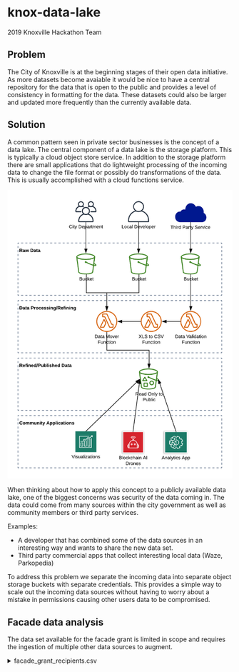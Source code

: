 # knox-data-lake
2019 Knoxville Hackathon Team

## Problem
The City of Knoxville is at the beginning stages of their open data initiative. As more datasets become avaiable it would be nice to have a central repository for the data that is open to the public and provides a level of consistency in formatting for the data. These datasets could also be larger and updated more frequently than the currently available data. 

## Solution
A common pattern seen in private sector businesses is the concept of a data lake. The central component of a data lake is the storage platform. This is typically a cloud object store service. In addition to the storage platform there are small applications that do lightweight processing of the incoming data to change the file format or possibly do transformations of the data. This is usually accomplished with a cloud functions service.

![Logo](knox_data_lake_arch.png?sanitize=1 "Knox Data Lake Architecture")

When thinking about how to apply this concept to a publicly available data lake, one of the biggest concerns was security of the data coming in. The data could come from many sources within the city government as well as community members or third party services.

Examples: 
- A developer that has combined some of the data sources in an interesting way and wants to share the new data set.
- Third party commercial apps that collect interesting local data (Waze, Parkopedia)

To address this problem we separate the incoming data into separate object storage buckets with separate credentials. This provides a simple way to scale out the incoming data sources without having to worry about a mistake in permissions causing other users data to be compromised.

## Facade data analysis
The data set available for the facade grant is limited in scope and requires the ingestion of multiple other data sources to augment.

<details><summary>facade_grant_recipients.csv</summary>
<p>
 | FUND SOURCE | ADDRESS | BUSINESS | STATUS | FAĂADE PROGRAM AMOUNT | FUNDS AVAILABLE |
 |--------------------------|----------------------------------|------------------------------|------------------------|-----------------------|-----------------|
 | General Funds | 1200/1210 N Central | Knoxvill Preservation | Completed (01/05/2009) | 78,246.00 | 521,754.00 |
 | General Funds | 200 W. Jackson Ave | David Dewhirst | Completed (07/22/2009) | 50,000.00 | 471,754.00 |
 | General Funds | 415 W. Depot | Jack O'Hanlon | Completed (07/22/2009) | 36,435.20 | 435,318.80 |
 | General Funds | 2461 M.L.K. | Ira Grimes | Completed (02/11/2010) | 49,858.73 | 385,460.07 |
 | General Funds | 3404 M.L.K. | David Andrews | Completed (04/15/2010) | 49,364.00 | 336,096.07 |
 | General Funds | 109 Bertrand | E. TN Mechanical | Completed (09/02/2010) | 38,543.00 | 297,553.07 |
 | General Funds | 1831 McCalla | E. TN Mechanical | Completed (09/02/2010) | 45,857.00 | 251,696.07 |
 | General Funds | 3911 M.L.K. | Charles Holland | Completed (05/06/2010) | 40,672.00 | 211,024.07 |
 | General Funds | 726 Chickamauga | The Parlor, LLC | Completed (08/05/2011) | 30,217.92 | 180,806.15 |
 | General Funds | 106 Ogle Ave | Delta Group, LLC | Completed (10/17/2011) | 50,000.00 | 130,806.15 |
 | General Funds | 2120 Magnolia | Tony Shin | Completed (5/30/2012) | 48,355.20 | 82,450.95 |
 | General Funds | 3610 Magnolia Ave | Gary White/Mark Bigelow | Completed (5/17/2012) | 50,000.00 | 32,450.95 |
 | General Funds | 2444 M.L.K. | Charles Frazier | Completed (5/22/2012) | 46,940.00 | -14,489.05 |
 | General Funds | 120 W. Okalhoma | Teresa Winters | Completed (5/23/2012) | 15,006.00 | -29,495.05 |
 | General Funds | 119 Central Street | Nancy Voith | Completed (11/11/2014) | 50,000.00 | 0.00 |
 | General Funds | 525 N. Gay Street | Hatcher Hill | Completed (9/1/2013) | 50,000.00 | 0.00 |
 | General Funds | 211 Jessamine | Bittle & Sons | Completed 4/30/14 | 50,000.00 | 0.00 |
 | General Funds | 104 E. Fifth | Fifth Avenue Partners | Completed 11/11/2014 | 50,000.00 | 0.00 |
 | General Funds | 1116 Sixth Avenue | Christopher Pease | Completed 5/7/2014 | 50,000.00 | 0.00 |
 | General Funds | 618 N. Broadway | Twofold Purchase | Completed 4/16/2014 | 49,417.00 | 0.00 |
 | General Funds | 1115 Sixth Avenue | Christopher Pease | Completed 8/17/2015 | 50,000.00 | 0.00 |
 | General Funds | 2501 N. Central Street | Keith Windows | Completed 10/31/2015 | 28,225.00 | 0.00 |
 | General Funds | 923 N. Central Street | Dale Mackey/Shawn Poynter | Completed 11/12/2015 | 48,981.00 | 0.00 |
 | General Funds | 318 N. Gay Street | Regas Building, LLC | Completed 12/21/2015 | 50,000.00 | 0.00 |
 | General Funds | 412 Gay Street (3 Bldgs) | Hatcher Hill | Completed 12/13/2015 | 150,000.00 | 0.00 |
 | General Funds | 1104 McCalla Avenue | Twofold Purchase | Completed 1/31/2016 | 50,000.00 | 0.00 |
 | General Funds | 1601 Western Avenue | Hatcher Hill | Completed 4/30/2016 | 50,000.00 | 0.00 |
 | General Funds | 210 W. Magnolia Avenue | Bridge Properties | Completed 4/30/2016 | 50,000.00 | 0.00 |
 | General Funds | 201/203 Depot Avenue (2 Bldgs) | Depot Development | Completed 5/31/2016 | 100,000.00 | 0.00 |
 | General Funds | 1138 N. Broadway | Fourfold Purchase | Completed 5/31/2016 | 34,100.00 | 0.00 |
 | General Funds | 108-114 E. Jackson (3 Bldgs) | Old City Amigos | Completed 6/30/2016 | 100,000.00 | 0.00 |
 | General Funds | 1120 Sevier Avenue | Brett Honeycutt | Completed 8/31/2016 | 50,000.00 | 0.00 |
 | General Funds | 213 E. Fourth Avenue | Knox 213 LLC | Completed 9/30/2016 | 50,000.00 | 0.00 |
 | General Funds | 1147 Sevier Avenue | Zach & Hao Land | Completed 9/30/2017 | 41,790.00 | 0.00 |
 | General Funds | 835 N. Central Street | 835 Central LLC | Completed 8/30/2017 | 50,000.00 | 0.00 |
 | General Funds | 700 Sevier Avenue | Greg Cates/Peter Medlyn | Completed 1/31/2017 | 50,000.00 | 0.00 |
 | General Funds | 2423 N. Central Street | John Sanders | Completed 7/30/2017 | 50,000.00 | 0.00 |
 | General Funds | 902 N. Central Avenue | Jordan Wilkerson | Completed 11/30/17 | 50,000.00 | 0.00 |
 | General Funds | 745 & 751 N. Broadway | SMJT, LLC | Completed 9/1/2018 | 76,000.00 | 0.00 |
 | General Funds | 730 N. Broadway | Jim and Lori Klonaris | Completed 3/31/2018 | 100,000.00 | 0.00 |
 | General Funds | 113-119 S. Gay Street | Courtland Group | Under Construction | 50,000.00 | 0.00 |
 | General Funds | 2300 E. Magnolia | Park City Improvement LLC | Completed 10/28/2018 | 50,000.00 | 0.00 |
 | General Funds | 119 W. Fifth Avenue | Mark Hickman | Completed 7/25/2018 | 50,000.00 | 0.00 |
 | General Funds | 800 N. Broadway | Matt Reed/Lloyd Montgomery | Completed 8/7/2018 | 50,000.00 | 0.00 |
 | General Funds | 1300 McCalla | Derek White | Completed 8/20/2018 | 50,000.00 | 0.00 |
 | General Funds | 2320 N. Central | Byron Williamson | Completed 8/28/2018 | 50,000.00 | 0.00 |
 | General Funds | 2411 N. Central | Loch and Key Holdings | Completed 5/30/2018 | 50,000.00 | 0.00 |
 | General Funds | 2417 N. Central | Elst Brewing | Under Construction | 50,000.00 | 0.00 |
 | General Funds | 930 N. Broadway | Broadway Carpets | Completed 11/16/2018 | 50,000.00 | 0.00 |
 | General Funds | 1717 N. Broadway | Semeco Enterprises, LLC | Under Construction | 50,000.00 | 0.00 |
 | General Funds | 2200 & 2202 MLK | Cherokee Health | Under Construction | 100,000.00 | 0.00 |
 | General Funds | 1731 Western Avenue | Hatcher Hill Properties | Under Construction | 100,000.00 | 0.00 |
 | CDBG Funds | 2200 M.L.K. (2 Bldgs) | Hardy Bldgs | Completed (02/14/2006) | 135,689.63 | 0.00 |
 | CDBG Funds | 2446 M.L.K. | Kim Cannon | Completed (04/05/2006) | 32,795.40 | 0.00 |
 | CDBG Funds | 301 N. Central | Dewhirst Const | Completed (01/19/2007) | 50,000.00 | 0.00 |
 | CDBG Funds | 501 Arthur St | Michael Elliott | Completed (08/17/2007) | 50,000.00 | 0.00 |
 | CDBG Funds | 3920 M.L.K. | Josh Jordan | Completed (12/08/2008) | 15,385.00 | 0.00 |
 | CDBG Funds | 3930 M.L.K. | Terri-Cade Hill | Completed (04/21/2009) | 55,840.00 | 0.00 |
 | CDBG Funds | 500 Arthur St | Peter J. Biasella | Completed (07/21/2010) | 46,706.00 | 0.00 |
 | CDBG Funds | 1537 Western Ave | James Hodge | Completed (11/05/2010) | 41,352.00 | 0.00 |
 | CDBG Funds | 1551 Western Ave | Betty Martin | Completed (07/08/2011) | 56,161.00 | 0.00 |
 | CDBG Funds | 2117 Middlebrook Pk | SpdRcr | Completed (01/10/2012) | 42,500.00 | 0.00 |
 | CDBG Funds | 2350 E. Magnolia Ave | T. Scott Jones | Completed (12/05/2011) | 50,000.00 | 0.00 |
 | CDBG Funds | 529 N Gay St | William D. Harris | Completed (10/19/2012 | 41,022.00 | 0.00 |
 | CDBG Funds | 412/416 W. Jackson (2 Bldgs) | Heinz/Dewhirst | Completed (11/16/2012) | 100,000.00 | 0.00 |
 | CDBG Funds | 1320 N. Broadway | Patrick McInturff | Completed 8/14/2014 | 50,000.00 | 0.00 |
 | CDBG Funds | 2018 Davenport Road | Elizabeth McWhirter | Completed 7/14/2015 | 50,000.00 | 0.00 |
 | CDBG Funds | 605 Sevier Avenue | David Glass | Completed 7/10/2015 | 52,197.00 | 0.00 |
 | CDBG Funds | 308/312/410 W. Jackson (3 Bldgs) | David Dewhirst | Completed (05/04/2011) | 150,000.00 | 0.00 |
 | CDBG Funds | 800 Tyson | Patricia Smith | Completed 6/1/2015 | 48,000.00 | 0.00 |
 | CDBG Funds | 1828 McCalla Avenue | Gwendolyn Harshaw | Completed 4/22/2015 | 50,000.00 | 0.00 |
 | CDBG Funds | 2411 Magnolia Avenue | Knox County Education Assoc. | Completed 7/29/2015 | 35,648.00 | 0.00 |
 | CDBG Funds | 309 Central Street | Depot Development | Completed 8/17/2015 | 50,000.00 | 0.00 |
 | CDBG Funds | 505 Cooper Street | Taie Li | Completed 10/21/2015 | 46,236.00 | 0.00 |
 | CDBG Funds | 714 N. Broadway | Bobby Copeland | Completed 12/30/2014 | 50,000.00 | 0.00 |
 | CDBG Funds | 1123 N. Central | David Belcher | Completed 3/31/2016 | 47,170.00 | 0.00 |
 | CDBG Funds | 3814 MLK | Jervis Brown | Completed 10/28/2016 | 50,000.00 | 0.00 |
 | CDBG Funds | 3701 Sevierville Pike | Brian Hann, Jason Stephens | Completed 3/31/2017 | 50,000.00 | 0.00 |
 | CDBG Funds | 629 Broadway | Stone Street Group | Completed 1/31/2018 | 50,000.00 | 0.00 |
 | CDBG Funds | 3900 MLK | Ignite Solutions LLC | Under Construction | 50,000.00 | 0.00 |
 | CDBG Funds | 1700 N. Central Street | Andrew Edens | Completed 7/9/2018 | 50,000.00 | 0.00 |
 | Magnolia Warehouse Funds | 1725 E. Magnolia | Faye & Frances Levert | Completed 5/15/2016 | 53,545.00 | 0.00 |
 | Magnolia Warehouse Funds | 103 Jessamine (3 Bldgs) | Gray Holdges Electric | Completed 2/24/2014 | 157,455.00 | 0.00 |
 | Magnolia Warehouse Funds | 106 E. Depot (2 Bldgs) | Dewhirts/Heinz | Completed 2/26/2014 | 150,000.00 | 0.00 |
 | Magnolia Warehouse Funds | 711 Hall of Fame | Richard Kelley | Completed 7/30/2013 | 50,000.00 | 0.00 |
 | EZ Funds | Facade Misc Expenses | 0 | 0 | 305.00 | 0.00 |
 | EZ Funds | 700 N. Broadway | High Oaks Const | Completed (11/01/2006) | 50,000.00 | 0.00 |
 | EZ Funds | 8, 10, & 12 Emory | Duane Grieve #2 | Completed (05/08/2007) | 11,409.00 | 0.00 |
 | EZ Funds | 119 Jennings St | Ironwood Studio | Completed (09/14/2007) | 39,564.18 | 0.00 |
 | EZ Funds | 8, 10, & 12 Emory (3 Bldgs) | Duane Grieve #1 | Completed (10/30/2007) | 51,000.00 | 0.00 |
 | EZ Funds | 754 N. Broadway | James F Glasscock | Completed (01/02/2008) | 50,000.00 | 0.00 |
 | EZ Funds | 846 N. Central | 846 N. Central, LLC | Completed (04/30/2008) | 50,000.00 | 0.00 |
 | EZ Funds | 18 Emory Pl | G O M P Properties | Completed (05/14/2008) | 99,828.00 | 0.00 |
 | EZ Funds | 103 Bearden Pl | Mary Jo Bolin Madden | Completed (05/27/2008) | 19,828.94 | 0.00 |
 | EZ Funds | 912 N. Central | N Central Village | Completed (07/10/2008) | 50,000.00 | 0.00 |
 | EZ Funds | 127 Jennings St | Harley M. Lusk | Completed (08/08/2008) | 26,786.40 | 0.00 |
 | EZ Funds | 608 N. Broadway | Harbâs Carpet  | Completed (10/02/2008) | 59,112.94 | 0.00 |
 | EZ Funds | 615 N. Broadway | C&B Properties | Completed (11/18/2008) | 50,000.00 | 0.00 |
 | EZ Funds | 623 N. Central (7 Bldgs) | James Monday | Completed (03/13/2009) | 307,218.00 | 0.00 |
 | EZ Funds | 922 N. Central | Neal Green | Completed (03/19/2009) | 50,000.00 | 0.00 |
 | EZ Funds | 212 W. Magnolia | ROP, LLC | Completed (07/22/2009) | 41,697.36 | 0.00 |
 | EZ Funds | 724 N Broadway | Jim Claiborne | Completed (07/23/2009) | 50,000.00 | 0.00 |
 | EZ Funds | 1121 N. Central St. | Albert Harb | Completed (10/28/2009) | 36,536.81 | 0.00 |
 | EZ Funds | 736 N. Broadway | Khalid A. Hijer | Completed (11/17/2009) | 49,600.00 | 0.00 |
 | EZ Funds | 2634 E. Magnolia | Lakeridge Rentals | Completed (12/30/2009) | 64,959.55 | 0.00 |
 | EZ Funds | 741 N. Broadway | Paramount Cleaners | Completed (03/11/2010) | 77,200.00 | 0.00 |
 | EZ Funds | 643 N. Broadway (2 Bldgs) | Michael Denton | Completed (03/26/2010) | 100,000.00 | 0.00 |
 | EZ Funds | 600 N. Broadway | Harb's Carpet | Completed (05/03/2010) | 32,972.00 | 0.00 |
 | EZ Funds | 4111 Martin Mill | Harry K. Allen | Completed (05/20/2010) | 25,724.00 | 0.00 |
 | EZ Funds | 4305 Martin Mill Pk | Vend-A-Wash | Completed (06/01/2010) | 41,646.00 | 0.00 |
 | EZ Funds | 605 N. Broadway | DEC Land Co | Completed (06/01/2010) | 50,000.00 | 0.00 |
 | EZ Funds | 601/603 N. Broadway (2Bldgs) | 617 Central Corp | Completed (06/09/2010) | 100,000.00 | 0.00 |
 | EZ Funds | 706 N. Broadway | Cigarette Service Co | Completed (06/09/2010) | 50,000.00 | 0.00 |
 | EZ Funds | 4124 Martin Mill | Greg Snyder | Completed (06/09/2010) | 30,871.00 | 0.00 |
 | EZ Funds | 25 Emory Pl | Francis Wood | Completed (06/17/2010) | 27,400.00 | 0.00 |
 | EZ Funds | 514 W. Jackson | John Sanders | Completed (07/19/2010) | 50,000.00 | 0.00 |
 | EZ Funds | 3839 Martin Mill Pk | Todd Greene | Completed (07/30/2010) | 50,000.00 | 0.00 |
 | EZ Funds | 3832 Martin Mill | Rocky Top Heat & Air | Completed (08/01/2010) | 50,000.00 | 0.00 |
 | EZ Funds | 2125 Middlebrook Pk | SpdRcr, LLC | Completed (08/04/2010) | 50,000.00 | 0.00 |
 | EZ Funds | 3, 15, 23 Emory Place (3 Bldgs) | Emory Pl Partners | Completed (08/09/2010) | 241,212.80 | 0.00 |
 | EZ Funds | 842 N Central | 846 N. Central, LLC | Completed (08/09/2010) | 33,720.00 | 0.00 |
 | EZ Funds | 200 Jennings Ave (3 Bldgs) | Scott Partin | Completed (08/09/2010) | 134,202.00 | 0.00 |
 | EZ Funds | 4200 Martin Mill | Monir Girgia (King Tut) | Completed (08/10/2010) | 16,774.40 | 0.00 |
 | EZ Funds | 109 Bertrand | E. TN Mechanical | Completed (09/02/2010) | 32,429.00 | 0.00 |
 | EZ Funds | 1831 McCalla | E. TN Mechanical | Completed (09/02/2010) | 43,868.00 | 0.00 |
</p>
</details>